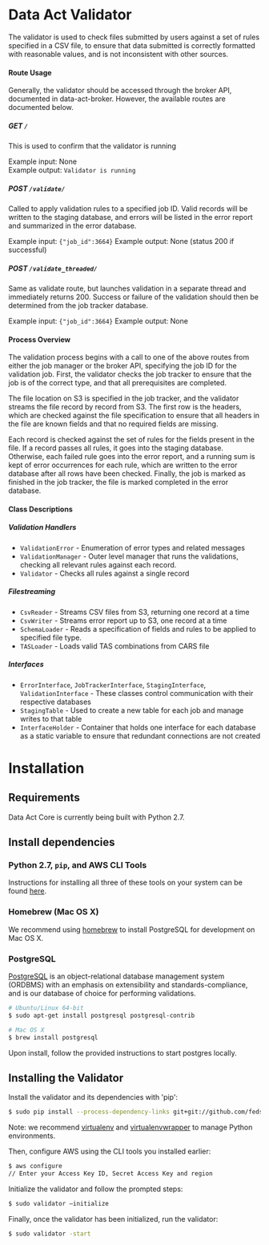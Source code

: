 # Data Act Validator

The validator is used to check files submitted by users against a set of rules specified in a CSV file, to ensure that data submitted is correctly formatted with reasonable values, and is not inconsistent with other sources.

#### Route Usage
Generally, the validator should be accessed through the broker API, documented in data-act-broker.  However, the available routes are documented below.

##### GET `/`
This is used to confirm that the validator is running

Example input: None  
Example output: `Validator is running`

##### POST `/validate/`
Called to apply validation rules to a specified job ID.  Valid records will be written to the staging database, and errors will be listed in the error report and summarized in the error database.

Example input: `{"job_id":3664}`
Example output: None (status 200 if successful)

##### POST `/validate_threaded/`
Same as validate route, but launches validation in a separate thread and immediately returns 200.  Success or failure of the validation should then be determined from the job tracker database.  

Example input: `{"job_id":3664}` 
Example output: None

#### Process Overview
The validation process begins with a call to one of the above routes from either the job manager or the broker API, specifying the job ID for the validation job.  First, the validator checks the job tracker to ensure that the job is of the correct type, and that all prerequisites are completed.

The file location on S3 is specified in the job tracker, and the validator streams the file record by record from S3.  The first row is the headers, which are checked against the file specification to ensure that all headers in the file are known fields and that no required fields are missing.

Each record is checked against the set of rules for the fields present in the file.  If a record passes all rules, it goes into the staging database.  Otherwise, each failed rule goes into the error report, and a running sum is kept of error occurrences for each rule, which are written to the error database after all rows have been checked.  Finally, the job is marked as finished in the job tracker, the file is marked completed in the error database.

#### Class Descriptions

##### Validation Handlers

* `ValidationError` - Enumeration of error types and related messages
* `ValidationManager` - Outer level manager that runs the validations, checking all relevant rules against each record.
* `Validator` - Checks all rules against a single record

##### Filestreaming

* `CsvReader` - Streams CSV files from S3, returning one record at a time
* `CsvWriter` - Streams error report up to S3, one record at a time
* `SchemaLoader` - Reads a specification of fields and rules to be applied to specified file type.
* `TASLoader` - Loads valid TAS combinations from CARS file

##### Interfaces

* `ErrorInterface`, `JobTrackerInterface`, `StagingInterface`, `ValidationInterface` - These classes control communication with their respective databases
* `StagingTable` - Used to create a new table for each job and manage writes to that table
* `InterfaceHolder` - Container that holds one interface for each database as a static variable to ensure that redundant connections are not created

# Installation

## Requirements

Data Act Core is currently being built with Python 2.7.

## Install dependencies

### Python 2.7, `pip`, and AWS CLI Tools

Instructions for installing all three of these tools on your system can be found [here](https://docs.aws.amazon.com/cli/latest/userguide/installing.html#install-with-pip).

### Homebrew (Mac OS X)

We recommend using [homebrew](http://brew.sh) to install PostgreSQL for development on Mac OS X.

### PostgreSQL

[PostgreSQL](https://en.wikipedia.org/wiki/PostgreSQL) is an object-relational database management system (ORDBMS) with an emphasis on extensibility and standards-compliance, and is our database of choice for performing validations.

```bash
# Ubuntu/Linux 64-bit
$ sudo apt-get install postgresql postgresql-contrib

# Mac OS X
$ brew install postgresql
```

Upon install, follow the provided instructions to start postgres locally.

## Installing the Validator

Install the validator and its dependencies with 'pip':

```bash
$ sudo pip install --process-dependency-links git+git://github.com/fedspendingtransparency/data-act-validator.git@configuration
```

Note: we recommend [virtualenv](https://virtualenv.readthedocs.org/en/latest/installation.html) and [virtualenvwrapper](https://virtualenvwrapper.readthedocs.org/en/latest/install.html) to manage Python environments.

Then, configure AWS using the CLI tools you installed earlier:

```bash
$ aws configure
// Enter your Access Key ID, Secret Access Key and region
```

Initialize the validator and follow the prompted steps:

```bash
$ sudo validator –initialize
```

Finally, once the validator has been initialized, run the validator:

```bash
$ sudo validator -start
```
